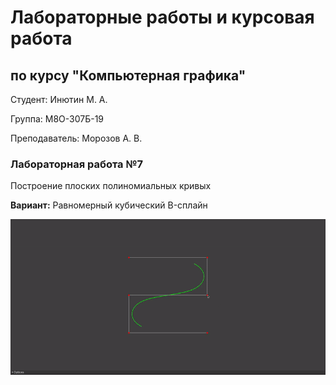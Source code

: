 # Лабораторные работы и курсовая работа

## по курсу "Компьютерная графика"

Студент: Инютин М. А.

Группа: М8О-307Б-19

Преподаватель: Морозов А. В.



### Лабораторная работа №7

Построение плоских полиномиальных кривых

**Вариант:** Равномерный кубический B-сплайн

![lab7](./resources/lab7.gif)
